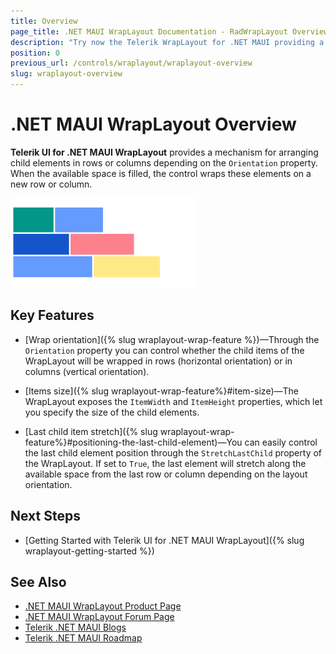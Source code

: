 ```yaml
---
title: Overview
page_title: .NET MAUI WrapLayout Documentation - RadWrapLayout Overview
description: "Try now the Telerik WrapLayout for .NET MAUI providing a mechanism for arranging child elements in rows or columns depending on their orientation and wrapping them on new rows and columns when the available space is filled."
position: 0
previous_url: /controls/wraplayout/wraplayout-overview
slug: wraplayout-overview
---
```


# .NET MAUI WrapLayout Overview

**Telerik UI for .NET MAUI WrapLayout** provides a mechanism for arranging child elements in rows or columns depending on the `Orientation` property. When the available space is filled, the control wraps these elements on а new row or column.

![WrapLayout Overview](images/wraplayout_overview.png)

## Key Features

* [Wrap orientation]({% slug wraplayout-wrap-feature %})&mdash;Through the `Orientation` property you can control whether the child items of the WrapLayout will be wrapped in rows (horizontal orientation) or in columns (vertical orientation).

* [Items size]({% slug wraplayout-wrap-feature%}#item-size)&mdash;The WrapLayout exposes the `ItemWidth` and `ItemHeight` properties, which let you specify the size of the child elements.

* [Last child item stretch]({% slug wraplayout-wrap-feature%}#positioning-the-last-child-element)&mdash;You can easily control the last child element position through the `StretchLastChild` property of the WrapLayout. If set to `True`, the last element will stretch along the available space from the last row or column depending on the layout orientation.

## Next Steps

- [Getting Started with Telerik UI for .NET MAUI WrapLayout]({% slug wraplayout-getting-started %})

## See Also

- [.NET MAUI WrapLayout Product Page](https://www.telerik.com/maui-ui/wraplayout)
- [.NET MAUI WrapLayout Forum Page](https://www.telerik.com/forums/maui?tagId=1831)
- [Telerik .NET MAUI Blogs](https://www.telerik.com/blogs/mobile-net-maui)
- [Telerik .NET MAUI Roadmap](https://www.telerik.com/support/whats-new/maui-ui/roadmap)

